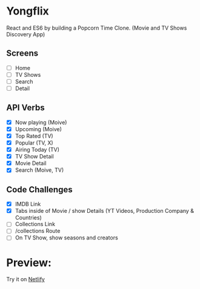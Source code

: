 # Yongflix

React and ES6 by building a Popcorn Time Clone. (Movie and TV Shows Discovery App)

## Screens

- [ ] Home
- [ ] TV Shows
- [ ] Search
- [ ] Detail

## API Verbs

- [x] Now playing (Moive)
- [x] Upcoming (Moive)
- [x] Top Rated (TV)
- [x] Popular (TV, X)
- [x] Airing Today (TV)
- [x] TV Show Detail
- [x] Movie Detail
- [x] Search (Moive, TV)

## Code Challenges

- [x] IMDB Link
- [x] Tabs inside of Movie / show Details (YT Videos, Production Company & Countries)
- [ ] Collections Link
- [ ] /collections Route
- [ ] On TV Show, show seasons and creators

# Preview:

Try it on [Netlify](https://yongflix.netlify.app)
